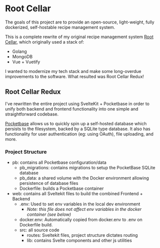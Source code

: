 # Root Cellar

The goals of this project are to provide an open-source, light-weight, fully dockerized, self-hostable recipe management system. 

This is a complete rewrite of my original recipe management system [Root Cellar](https://github.com/jpoles1/root-cellar), which originally used a stack of: 
- Golang
- MongoDB
- Vue + Vuetify

I wanted to modernize my tech stack and make some long-overdue improvements to the software. What resulted was Root Cellar Redux!

## Root Cellar Redux

I've rewritten the entire project using SvelteKit + Pocketbase in order to unify both backend and frontend functionality into one simple and straightforward codebase.

[Pocketbase](https://pocketbase.io/) allows us to quickly spin up a self-hosted database which persists to the filesystem, backed by a SQLite type database. It also has functionality for user authentication (eg: using OAuth), file uploading, and more.

### Project Structure

- pb: contains all Pocketbase configuration/data
    - pb_migrations: contains migrations to setup the PocketBase SQLite database
    - pb_data: a shared volume with the Docker environment allowing persistence of database files
    - Dockerfile: builds a Pocketbase container
- web: contains all Sveltekit files to build the combined Frontend + Backend
    - .env: Used to set env variables in the local dev environment 
        - _Note: this file does not affect env variables in the docker container (see below)_
    - docker.env: Automatically copied from docker.env to .env on Dockerfile build.
    - src: all source code
        - routes: Sveltekit files, project structure dictates routing
        - lib: contains Svelte components and other js utilities
